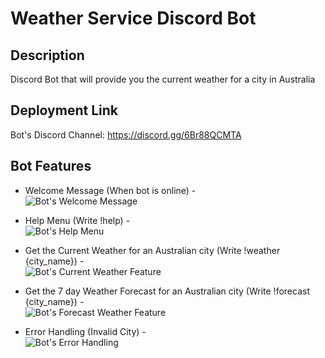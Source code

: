 # Weather Service Discord Bot

## Description
Discord Bot that will provide you the current weather for a city in Australia

## Deployment Link
Bot's Discord Channel: https://discord.gg/6Br88QCMTA

## Bot Features
* Welcome Message (When bot is online) - <br>
![Bot's Welcome Message](https://i.ibb.co/721fmB7/Capture.png)

* Help Menu (Write !help) - <br>
![Bot's Help Menu](https://i.ibb.co/b72M8Dg/Capture.png)

* Get the Current Weather for an Australian city (Write !weather {city_name}) - <br>
![Bot's Current Weather Feature](https://i.ibb.co/VTV8jNz/Capture.png)

* Get the 7 day Weather Forecast for an Australian city (Write !forecast {city_name}) - <br>
![Bot's Forecast Weather Feature](https://i.ibb.co/qWVqQH7/Capture.png)

* Error Handling (Invalid City) - <br>
![Bot's Error Handling](https://i.ibb.co/Jj4TDT3/Capture.png)

